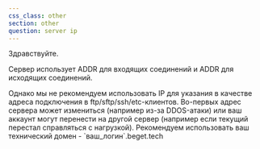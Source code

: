 ```yaml
---
css_class: other
section: other
question: server ip
---
```

Здравствуйте.

Сервер использует ADDR для входящих соединений и ADDR для исходящих соединений.

Однако мы не рекомендуем использовать IP для указания в качестве адреса подключения в ftp/sftp/ssh/etc-клиентов. Во-первых адрес сервера может измениться (например из-за DDOS-атаки) или ваш аккаунт могут перенести на другой сервер (например если текущий перестал справляться с нагрузкой). Рекомендуем использовать ваш технический домен - &#96;ваш_логин&#96;.beget.tech